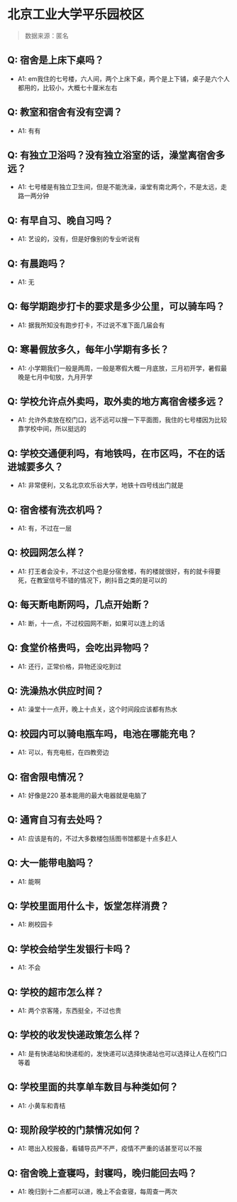 # 北京工业大学平乐园校区

> 数据来源：匿名

## Q: 宿舍是上床下桌吗？

- A1: em我住的七号楼，六人间，两个上床下桌，两个是上下铺，桌子是六个人都用的，比较小，大概七十厘米左右

## Q: 教室和宿舍有没有空调？

- A1: 有有

## Q: 有独立卫浴吗？没有独立浴室的话，澡堂离宿舍多远？

- A1: 七号楼是有独立卫生间，但是不能洗澡，澡堂有南北两个，不是太远，走路一两分钟

## Q: 有早自习、晚自习吗？

- A1: 艺设的，没有，但是好像别的专业听说有

## Q: 有晨跑吗？

- A1: 无

## Q: 每学期跑步打卡的要求是多少公里，可以骑车吗？

- A1: 据我所知没有跑步打卡，不过说不准下面几届会有

## Q: 寒暑假放多久，每年小学期有多长？

- A1: 小学期我们一般是两周，一般是寒假大概一月底放，三月初开学，暑假最晚是七月中旬放，九月开学

## Q: 学校允许点外卖吗，取外卖的地方离宿舍楼多远？

- A1: 允许外卖放在校门口，远不远可以搜一下平面图，我住的七号楼因为比较靠学校中间，所以挺远的

## Q: 学校交通便利吗，有地铁吗，在市区吗，不在的话进城要多久？

- A1: 非常便利，又名北京欢乐谷大学，地铁十四号线出门就是

## Q: 宿舍楼有洗衣机吗？

- A1: 有，不过在一层

## Q: 校园网怎么样？

- A1: 打王者会没卡，不过这个也是分宿舍楼，有的楼就很好，有的就卡得要死，在教室信号不错的情况下，刷抖音之类的是可以的

## Q: 每天断电断网吗，几点开始断？

- A1: 断，十一点，不过校园网不断，如果可以连上的话

## Q: 食堂价格贵吗，会吃出异物吗？

- A1: 还行，正常价格，异物还没吃到过

## Q: 洗澡热水供应时间？

- A1: 澡堂十一点开，晚上十点关，这个时间段应该都有热水

## Q: 校园内可以骑电瓶车吗，电池在哪能充电？

- A1: 可以，有充电桩，在四教旁边

## Q: 宿舍限电情况？

- A1: 好像是220  基本能用的最大电器就是电脑了

## Q: 通宵自习有去处吗？

- A1: 应该是有的，不过大多数楼包括图书馆都是十点多赶人

## Q: 大一能带电脑吗？

- A1: 能啊

## Q: 学校里面用什么卡，饭堂怎样消费？

- A1: 刷校园卡

## Q: 学校会给学生发银行卡吗？

- A1: 不会

## Q: 学校的超市怎么样？

- A1: 两个京客隆，东西挺全，不过也贵

## Q: 学校的收发快递政策怎么样？

- A1: 是有快递站和快递柜的，发快递可以选择快递站也可以选择让人在校门口等着

## Q: 学校里面的共享单车数目与种类如何？

- A1: 小黄车和青桔

## Q: 现阶段学校的门禁情况如何？

- A1: 嗯出入校报备，看辅导员严不严，疫情不严重的话甚至可以不报

## Q: 宿舍晚上查寝吗，封寝吗，晚归能回去吗？

- A1: 晚归到十二点都可以进，晚上不会查寝，每周查一两次

